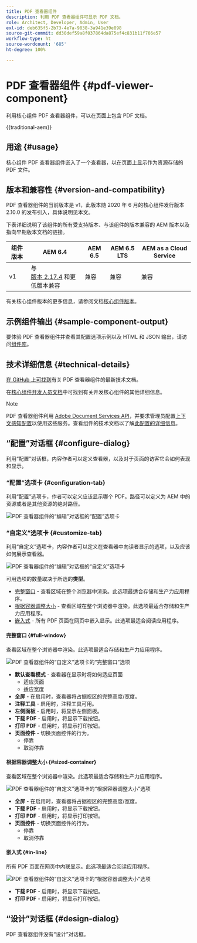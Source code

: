 ```yaml
---
title: PDF 查看器组件
description: 利用 PDF 查看器组件可显示 PDF 文档。
role: Architect, Developer, Admin, User
exl-id: deb635f5-2b73-4e7a-9838-3a941e39e898
source-git-commit: dd30def59a8f037864da875ef4c831b11f766e57
workflow-type: ht
source-wordcount: '685'
ht-degree: 100%

---
```



# PDF 查看器组件 {#pdf-viewer-component}

利用核心组件 PDF 查看器组件，可以在页面上包含 PDF 文档。

{{traditional-aem}}

## 用途 {#usage}

核心组件 PDF 查看器组件嵌入了一个查看器，以在页面上显示作为资源存储的 PDF 文件。

## 版本和兼容性 {#version-and-compatibility}

PDF 查看器组件的当前版本是 v1，此版本随 2020 年 6 月的核心组件发行版本 2.10.0 的发布引入，具体说明见本文。

下表详细说明了该组件的所有受支持版本、与该组件的版本兼容的 AEM 版本以及指向早期版本文档的链接。

| 组件版本 | AEM 6.4 | AEM 6.5 | AEM 6.5 LTS | AEM as a Cloud Service |
|--- |--- |---|---|---|
| v1 | 与<br>[版本 2.17.4](/help/versions.md) 和更低版本兼容 | 兼容 | 兼容 | 兼容 |

有关核心组件版本的更多信息，请参阅文档[核心组件版本](/help/versions.md)。

## 示例组件输出 {#sample-component-output}

要体验 PDF 查看器组件并查看其配置选项示例以及 HTML 和 JSON 输出，请访问[组件库](https://adobe.com/go/aem_cmp_library_pdfviewer_cn)。

## 技术详细信息 {#technical-details}

[在 GitHub 上可找到](https://adobe.com/go/aem_cmp_tech_pdfviewer_v1_cn)有关 PDF 查看器组件的最新技术文档。

在[核心组件开发人员文档](/help/developing/overview.md)中可找到有关开发核心组件的其他详细信息。

>[!NOTE]
>
>PDF 查看器组件利用 [Adobe Document Services API](https://www.adobe.io/apis/documentcloud/dcsdk.html)，并要求管理员配置[上下文感知配置](/help/developing/context-aware-configs.md)以使用这些服务。查看组件的技术文档以了解[此配置的详细信息](https://github.com/adobe/aem-core-wcm-components/tree/master/content/src/content/jcr_root/apps/core/wcm/components/pdfviewer/v1/pdfviewer#context-aware-config)。

## “配置”对话框 {#configure-dialog}

利用“配置”对话框，内容作者可以定义查看器，以及对于页面的访客它会如何表现和显示。

### “配置”选项卡 {#configuration-tab}

利用“配置”选项卡，作者可以定义应该显示哪个 PDF。路径可以定义为 AEM 中的资源或者是其他资源的绝对路径。

![PDF 查看器组件的“编辑”对话框的“配置”选项卡](/help/assets/pdf-viewer-edit-configuration.png)

### “自定义”选项卡 {#customize-tab}

利用“自定义”选项卡，内容作者可以定义在查看器中向读者显示的选项，以及应该如何展示查看器。

![PDF 查看器组件的“编辑”对话框的“自定义”选项卡](/help/assets/pdf-viewer-edit-customize.png)

可用选项的数量取决于所选的&#x200B;**类型**。

* [完整窗口](#full-window) - 查看区域在整个浏览器中渲染。此选项最适合存储和生产力应用程序。
* [根据容器调整大小](#sized-container) - 查看区域在整个浏览器中渲染。此选项最适合存储和生产力应用程序。
* [嵌入式](#in-line) - 所有 PDF 页面在网页中嵌入显示。此选项最适合阅读应用程序。

#### 完整窗口 {#full-window}

查看区域在整个浏览器中渲染。此选项最适合存储和生产力应用程序。

![PDF 查看器组件的“自定义”选项卡的“完整窗口”选项](/help/assets/pdf-viewer-edit-customize-full.png)

* **默认查看模式** - 查看器在显示时将如何适应页面
   * 适应页面
   * 适应宽度
* **全屏** - 在启用时，查看器将占据视区的完整高度/宽度。
* **注释工具** - 启用时，注释工具可用。
* **左侧面板** - 启用时，将显示左侧面板。
* **下载 PDF** - 启用时，将显示下载按钮。
* **打印 PDF** - 启用时，将显示打印按钮。
* **页面控件** - 切换页面控件的行为。
   * 停靠
   * 取消停靠

#### 根据容器调整大小 {#sized-container}

查看区域在整个浏览器中渲染。此选项最适合存储和生产力应用程序。

![PDF 查看器组件的“自定义”选项卡的“根据容器调整大小”选项](/help/assets/pdf-viewer-edit-customize-sized-container.png)

* **全屏** - 在启用时，查看器将占据视区的完整高度/宽度。
* **下载 PDF** - 启用时，将显示下载按钮。
* **打印 PDF** - 启用时，将显示打印按钮。
* **页面控件** - 切换页面控件的行为。
   * 停靠
   * 取消停靠

#### 嵌入式 {#in-line}

所有 PDF 页面在网页中内联显示。此选项最适合阅读应用程序。

![PDF 查看器组件的“自定义”选项卡的“根据容器调整大小”选项](/help/assets/pdf-viewer-edit-customize-inline.png)

* **下载 PDF** - 启用时，将显示下载按钮。
* **打印 PDF** - 启用时，将显示打印按钮。

## “设计”对话框 {#design-dialog}

PDF 查看器组件没有“设计”对话框。

